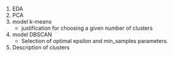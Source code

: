 1. EDA
2. PCA
3. model k-means
   * justification for choosing a given number of clusters
4. model DBSCAN
   * Selection of optimal epsilon and min_samples parameters.
5. Description of clusters
